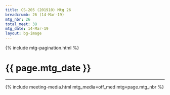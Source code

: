```yaml
---
title: CS-205 (201910) Mtg 26
breadcrumb: 26 (14-Mar-19)
mtg_nbr: 26
total_meet: 38
mtg_date: 14-Mar-19
layout: bg-image
---
```

{% include mtg-pagination.html %}
<h1 class="text-center">{{ page.mtg_date }}</h1>
<hr />
{% include meeting-media.html mtg_media=off_med mtg=page.mtg_nbr %}
